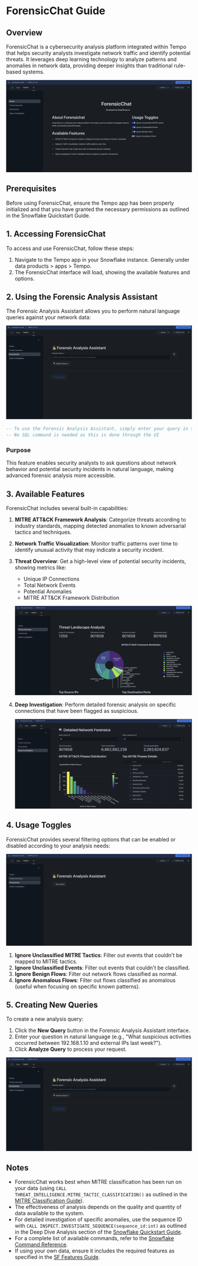 # ForensicChat Guide

## Overview
ForensicChat is a cybersecurity analysis platform integrated within Tempo that helps security analysts investigate network traffic and identify potential threats. It leverages deep learning technology to analyze patterns and anomalies in network data, providing deeper insights than traditional rule-based systems.

![ForensicChat Home Interface](./assets/forensichatHome.png)

## Prerequisites
Before using ForensicChat, ensure the Tempo app has been properly initialized and that you have granted the necessary permissions as outlined in the Snowflake Quickstart Guide.

## 1. Accessing ForensicChat

To access and use ForensicChat, follow these steps:

1. Navigate to the Tempo app in your Snowflake instance. Generally under data products > apps > Tempo.
2. The ForensicChat interface will load, showing the available features and options.

## 2. Using the Forensic Analysis Assistant

The Forensic Analysis Assistant allows you to perform natural language queries against your network data:

![Forensic Analysis Assistant](./assets/ForensicQuery.png)

```sql
-- To use the Forensic Analysis Assistant, simply enter your query in the text field
-- No SQL command is needed as this is done through the UI
```

### Purpose
This feature enables security analysts to ask questions about network behavior and potential security incidents in natural language, making advanced forensic analysis more accessible.

## 3. Available Features

ForensicChat includes several built-in capabilities:

1. **MITRE ATT&CK Framework Analysis**: Categorize threats according to industry standards, mapping detected anomalies to known adversarial tactics and techniques.

2. **Network Traffic Visualization**: Monitor traffic patterns over time to identify unusual activity that may indicate a security incident.

3. **Threat Overview**: Get a high-level view of potential security incidents, showing metrics like:
   - Unique IP Connections
   - Total Network Events
   - Potential Anomalies
   - MITRE ATT&CK Framework Distribution
   
   ![Threat Overview](./assets/threatoverview.png)

4. **Deep Investigation**: Perform detailed forensic analysis on specific connections that have been flagged as suspicious.
   
   ![Deep Dive Analysis](./assets/DeepDive.png)

## 4. Usage Toggles

ForensicChat provides several filtering options that can be enabled or disabled according to your analysis needs:

![ForensicChat Usage Toggles](./assets/chatWindow.png)

1. **Ignore Unclassified MITRE Tactics**: Filter out events that couldn't be mapped to MITRE tactics.
2. **Ignore Unclassified Events**: Filter out events that couldn't be classified.
3. **Ignore Benign Flows**: Filter out network flows classified as normal.
4. **Ignore Anomalous Flows**: Filter out flows classified as anomalous (useful when focusing on specific known patterns).

## 5. Creating New Queries

To create a new analysis query:

1. Click the **New Query** button in the Forensic Analysis Assistant interface.
2. Enter your question in natural language (e.g., "What suspicious activities occurred between 192.168.1.10 and external IPs last week?").
3. Click **Analyze Query** to process your request.

![Creating a New Query](./assets/ForensicQuery.png)

## Notes
- ForensicChat works best when MITRE classification has been run on your data (using `CALL THREAT_INTELLIGENCE.MITRE_TACTIC_CLASSIFICATION()` as outlined in the [MITRE Classification Guide](./mitreclass.md)).
- The effectiveness of analysis depends on the quality and quantity of data available to the system.
- For detailed investigation of specific anomalies, use the sequence ID with `CALL INSPECT.INVESTIGATE_SEQUENCE(sequence_id:int)` as outlined in the Deep Dive Analysis section of the [Snowflake Quickstart Guide](./snowflake.md).
- For a complete list of available commands, refer to the [Snowflake Command Reference](./snow_commandRef.md).
- If using your own data, ensure it includes the required features as specified in the [SF Features Guide](./SF_features.md).